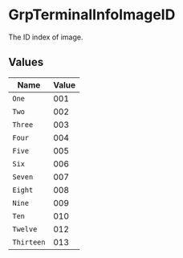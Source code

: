 # GrpTerminalInfoImageID

The ID index of image.


## Values

| Name       | Value      |
| ---------- | ---------- |
| `One`      | 001        |
| `Two`      | 002        |
| `Three`    | 003        |
| `Four`     | 004        |
| `Five`     | 005        |
| `Six`      | 006        |
| `Seven`    | 007        |
| `Eight`    | 008        |
| `Nine`     | 009        |
| `Ten`      | 010        |
| `Twelve`   | 012        |
| `Thirteen` | 013        |